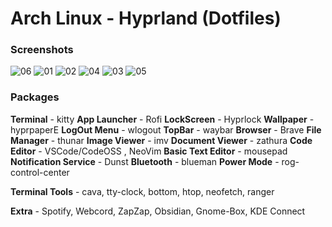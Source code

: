 # Arch Linux - Hyprland (Dotfiles)

### Screenshots
![06](https://github.com/u1145h/dotfiles/assets/78568197/eed0ba63-1fec-425a-8486-bb140e0e4e84)
![01](https://github.com/u1145h/dotfiles/assets/78568197/b4f78911-6039-4590-b75e-8d4ead3234f5)
![02](https://github.com/u1145h/dotfiles/assets/78568197/4aa97049-4377-4315-97d8-494357e89493)
![04](https://github.com/u1145h/dotfiles/assets/78568197/55e3aff2-8c6c-4469-af5b-37e611fbab69)
![03](https://github.com/u1145h/dotfiles/assets/78568197/fbd1113e-fa8e-4eaa-b586-edebe17d1502)
![05](https://github.com/u1145h/dotfiles/assets/78568197/1bccdbb7-66c2-4df5-96dc-dfadabebb687)

### Packages
**Terminal** - kitty
**App Launcher** - Rofi 
**LockScreen** - Hyprlock
**Wallpaper** - hyprpaperE
**LogOut Menu** - wlogout
**TopBar** - waybar
**Browser** - Brave
**File Manager** - thunar
**Image Viewer** - imv
**Document Viewer** - zathura
**Code Editor** - VSCode/CodeOSS , NeoVim
**Basic Text Editor** - mousepad
**Notification Service** - Dunst
**Bluetooth** - blueman
**Power Mode** - rog-control-center

**Terminal Tools** - cava, tty-clock, bottom, htop, neofetch, ranger

**Extra** - Spotify, Webcord, ZapZap, Obsidian, Gnome-Box, KDE Connect

